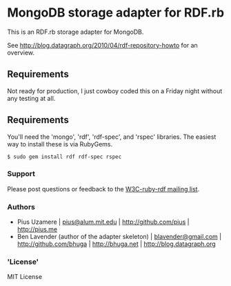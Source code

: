 # MongoDB storage adapter for RDF.rb

This is an RDF.rb storage adapter for MongoDB.

See <http://blog.datagraph.org/2010/04/rdf-repository-howto> for an overview.

## Requirements

Not ready for production, I just cowboy coded this on a Friday night without any testing at all.

## Requirements

You'll need the 'mongo', 'rdf', 'rdf-spec', and 'rspec' libraries.  The easiest way to install these is via RubyGems.

    $ sudo gem install rdf rdf-spec rspec

### Support

Please post questions or feedback to the [W3C-ruby-rdf mailing list][].

### Authors
 * Pius Uzamere | <pius@alum.mit.edu> | <http://github.com/pius> | <http://pius.me>
 * Ben Lavender (author of the adapter skeleton) | <blavender@gmail.com> | <http://github.com/bhuga> | <http://bhuga.net> | <http://blog.datagraph.org>

### 'License'

MIT License

[W3C-ruby-rdf mailing list]:        http://lists.w3.org/Archives/Public/public-rdf-ruby/
